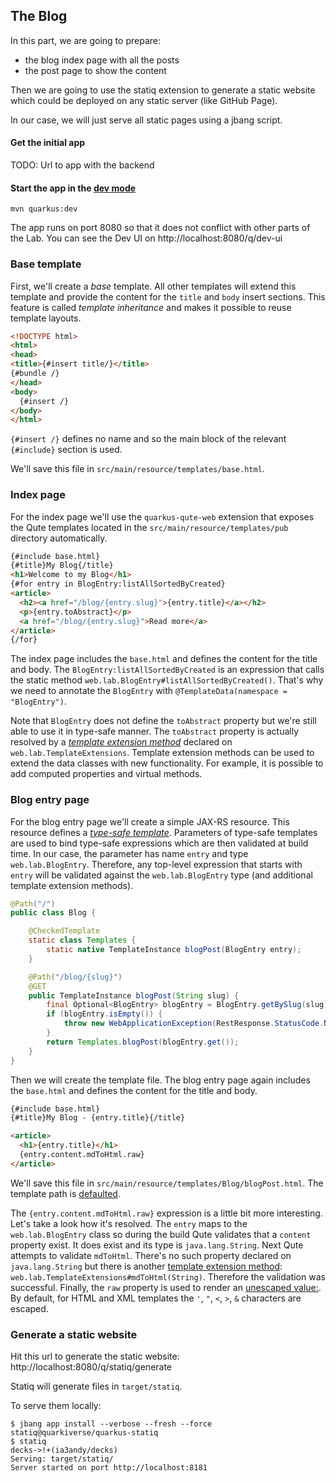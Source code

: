 ## The Blog

In this part, we are going to prepare:
- the blog index page with all the posts
- the post page to show the content

Then we are going to use the statiq extension to generate a static website which could be deployed on any static server (like GitHub Page). 

In our case, we will just serve all static pages using a jbang script. 

#### Get the initial app

TODO: Url to app with the backend

#### Start the app in the [dev mode](https://quarkus.io/guides/dev-mode-differences)

```
mvn quarkus:dev
```

The app runs on port 8080 so that it does not conflict with other parts of the Lab. 
You can see the Dev UI on http://localhost:8080/q/dev-ui

### Base template

First, we'll create a _base_ template.
All other templates will extend this template and provide the content for the `title` and `body` insert sections.
This feature is called _template inheritance_ and makes it possible to reuse template layouts.

```html
<!DOCTYPE html>
<html>
<head>
<title>{#insert title/}</title>
{#bundle /}
</head>
<body>
  {#insert /}
</body>
</html>
```

`{#insert /}` defines no name and so the main block of the relevant `{#include}` section is used.

We'll save this file in `src/main/resource/templates/base.html`.

### Index page

For the index page we'll use the `quarkus-qute-web` extension that exposes the Qute templates located in the `src/main/resource/templates/pub` directory automatically.

```html
{#include base.html}
{#title}My Blog{/title}
<h1>Welcome to my Blog</h1>
{#for entry in BlogEntry:listAllSortedByCreated}
<article>
  <h2><a href="/blog/{entry.slug}">{entry.title}</a></h2>
  <p>{entry.toAbstract}</p>
  <a href="/blog/{entry.slug}">Read more</a>
</article>
{/for}
```

The index page includes the `base.html` and defines the content for the title and body.
The `BlogEntry:listAllSortedByCreated` is an expression that calls the static method `web.lab.BlogEntry#listAllSortedByCreated()`.
That's why we need to annotate the `BlogEntry` with `@TemplateData(namespace = "BlogEntry")`.

Note that `BlogEntry` does not define the `toAbstract` property but we're still able to use it in type-safe manner.
The `toAbstract` property is actually resolved by a [_template extension method_](https://quarkus.io/guides/qute-reference#template_extension_methods) declared on `web.lab.TemplateExtensions`.
Template extension methods can be used to extend the data classes with new functionality.
For example, it is possible to add computed properties and virtual methods.

### Blog entry page

For the blog entry page we'll create a simple JAX-RS resource.
This resource defines a [_type-safe template_](https://quarkus.io/guides/qute-reference#typesafe_templates).
Parameters of type-safe templates are used to bind type-safe expressions which are then validated at build time.
In our case, the parameter has name `entry` and type `web.lab.BlogEntry`.
Therefore, any top-level expression that starts with `entry` will be validated against the `web.lab.BlogEntry` type (and additional template extension methods).

```java
@Path("/")
public class Blog {

    @CheckedTemplate
    static class Templates {
        static native TemplateInstance blogPost(BlogEntry entry);
    }

    @Path("/blog/{slug}")
    @GET
    public TemplateInstance blogPost(String slug) {
        final Optional<BlogEntry> blogEntry = BlogEntry.getBySlug(slug);
        if (blogEntry.isEmpty()) {
            throw new WebApplicationException(RestResponse.StatusCode.NOT_FOUND);
        }
        return Templates.blogPost(blogEntry.get());
    }
}
```

Then we will create the template file.
The blog entry page again includes the `base.html` and defines the content for the title and body.

```html
{#include base.html}
{#title}My Blog - {entry.title}{/title}

<article>
  <h1>{entry.title}</h1>
  {entry.content.mdToHtml.raw}
</article>
```

We'll save this file in `src/main/resource/templates/Blog/blogPost.html`.
The template path is [defaulted](https://quarkus.io/guides/qute-reference#customized-template-path).

The `{entry.content.mdToHtml.raw}` expression is a little bit more interesting.
Let's take a look how it's resolved.
The `entry` maps to the `web.lab.BlogEntry` class so during the build Qute validates that a `content` property exist.
It does exist and its type is `java.lang.String`.
Next Qute attempts to validate `mdToHtml`.
There's no such property declared on `java.lang.String` but there is another [template extension method](https://quarkus.io/guides/qute-reference#template_extension_methods): `web.lab.TemplateExtensions#mdToHtml(String)`.
Therefore the validation was successful.
Finally, the `raw` property is used to render an [unescaped value:](https://quarkus.io/guides/qute-reference#character-escapes).
By default, for HTML and XML templates the `'`, `"`, `<`, `>`, `&` characters are escaped.

### Generate a static website

Hit this url to generate the static website: http://localhost:8080/q/statiq/generate

Statiq will generate files in `target/statiq`.

To serve them locally:
```shell
$ jbang app install --verbose --fresh --force statiq@quarkiverse/quarkus-statiq
$ statiq                                                                                                                         decks->!+(ia3andy/decks)
Serving: target/statiq/
Server started on port http://localhost:8181
```

